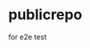 # publicrepo
for e2e test






























































































































































































































































































































































































































































































































































































































































































































































































































































































































































































































































































































































































































































































































































































































































































































































































































































































































































































































































































































